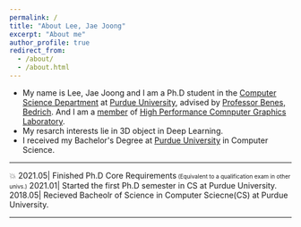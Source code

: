 ```yaml
---
permalink: /
title: "About Lee, Jae Joong"
excerpt: "About me"
author_profile: true
redirect_from:
  - /about/
  - /about.html
---
```


- My name is Lee, Jae Joong and I am a Ph.D student in the [Computer Science Department](https://www.cs.purdue.edu/) at [Purdue University](https://www.purdue.edu/), advised by [Professor Benes, Bedrich](http://hpcg.purdue.edu/bbenes/). And I am a [member](http://hpcg.purdue.edu/bbenes/students/) of [High Performance Comnputer Graphics Laboratory](http://hpcg.purdue.edu/).
  <br/>
- My resarch interests lie in 3D object in Deep Learning.
  <br/>
- I received my Bachelor's Degree at [Purdue University](https://www.purdue.edu/) in Computer Science.

---

💥 2021.05|  Finished Ph.D Core Requirements<font size="1"> (Equivalent to a qualification exam in other univs.)</font>
2021.01| Started the first Ph.D semester in CS at Purdue University.
2018.05| Recieved Bacheolr of Science in Computer Sciecne(CS) at Purdue University.

---